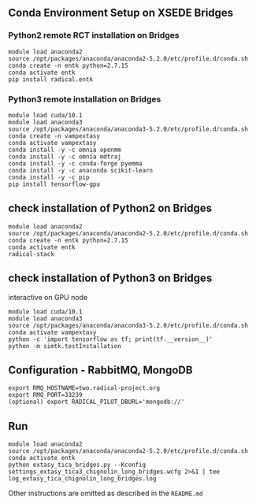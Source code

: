 
## Conda Environment Setup on XSEDE Bridges

### Python2 remote RCT installation on Bridges

```
module load anaconda2
source /opt/packages/anaconda/anaconda2-5.2.0/etc/profile.d/conda.sh
conda create -n entk python=2.7.15
conda activate entk
pip install radical.entk
```


### Python3 remote installation on Bridges
```
module load cuda/10.1
module load anaconda3
source /opt/packages/anaconda/anaconda3-5.2.0/etc/profile.d/conda.sh
conda create -n vampextasy
conda activate vampextasy
conda install -y -c omnia openmm
conda install -y -c omnia mdtraj
conda install -y -c conda-forge pyemma
conda install -y -c anaconda scikit-learn
conda install -y -c pip
pip install tensorflow-gpu
```

## check installation of Python2 on Bridges
```
module load anaconda2
source /opt/packages/anaconda/anaconda2-5.2.0/etc/profile.d/conda.sh
conda create -n entk python=2.7.15
conda activate entk
radical-stack
```

## check installation of Python3 on Bridges
interactive on GPU node
```
module load cuda/10.1
module load anaconda3
source /opt/packages/anaconda/anaconda3-5.2.0/etc/profile.d/conda.sh
conda activate vampextasy
python -c 'import tensorflow as tf; print(tf.__version__)'
python -m simtk.testInstallation
```

## Configuration - RabbitMQ, MongoDB

```
export RMQ_HOSTNAME=two.radical-project.org
export RMQ_PORT=33239
(optional) export RADICAL_PILOT_DBURL='mongodb://'
```


## Run

```
module load anaconda2
source /opt/packages/anaconda/anaconda2-5.2.0/etc/profile.d/conda.sh
conda activate entk
python extasy_tica_bridges.py --Kconfig settings_extasy_tica3_chignolin_long_bridges.wcfg 2>&1 | tee log_extasy_tica_chignolin_long_bridges.log
```

Other instructions are omitted as described in the `README.md`

